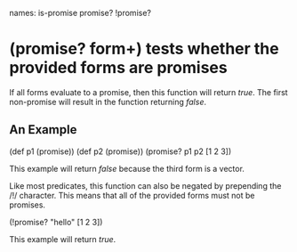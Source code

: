 names: is-promise promise? !promise?
# (promise? form+) tests whether the provided forms are promises
If all forms evaluate to a promise, then this function will return _true_. The first non-promise will result in the function returning _false_.

## An Example

  (def p1 (promise))
  (def p2 (promise))
  (promise? p1 p2 [1 2 3])

This example will return _false_ because the third form is a vector.

Like most predicates, this function can also be negated by prepending the /!/ character. This means that all of the provided forms must not be promises.

  (!promise? "hello" [1 2 3])

This example will return _true_.
